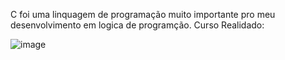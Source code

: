 C foi uma linquagem de programação muito importante pro meu desenvolvimento em logica de programção.
Curso Realidado:

![image](https://user-images.githubusercontent.com/69221000/136294237-8f70e538-5050-479a-94fd-3e4ff7ccc110.png)
